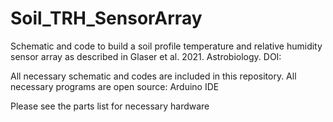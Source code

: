 # Soil_TRH_SensorArray

Schematic and code to build a soil profile temperature and relative humidity sensor array as described in Glaser et al. 2021. Astrobiology. DOI:

All necessary schematic and codes are included in this repository.
All necessary programs are open source: Arduino IDE

Please see the parts list for necessary hardware

